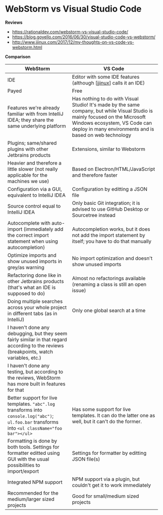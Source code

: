 WebStorm vs Visual Studio Code
==============================

**Reviews**

* https://rationaldev.com/webstorm-vs-visual-studio-code/
* https://blog.goyello.com/2016/06/30/visual-studio-code-vs-webstorm/
* http://www.jjinux.com/2017/12/my-thoughts-on-vs-code-vs-webstorm.html

**Comparison**

WebStorm | VS Code
---------|--------
IDE | Editor with some IDE features (although [[jjinux](http://www.jjinux.com/2017/12/my-thoughts-on-vs-code-vs-webstorm.html)] calls it an IDE)
Payed | Free
Features we're already familiar with from IntelliJ IDEA; they share the same underlying platform | Has nothing to do with Visual Studio! It's made by the same company, but while Visual Studio is mainly focused on the Microsoft Windows ecosystem, VS Code can deploy in many environments and is based on web technology
Plugins; same/shared plugins with other Jetbrains products | Extensions, similar to Webstorm
Heavier and therefore a little slower (not really applicable for the machines we use) | Based on Electron/HTML/JavaScript and therefore faster
Configuration via a GUI, equivalent to IntelliJ IDEA | Configuration by editting a JSON file
Source control equal to IntelliJ IDEA | Only basic Git integration; it is advised to use GitHub Desktop or Sourcetree instead
Autocomplete with auto-import (immediately add the correct import statement when using autocompletion) | Autocompletion works, but it does not add the import statement by itself; you have to do that manually
Optimize imports and show unused imports in grey/as warning | No import optimization and doesn't show unused imports
Refactoring done like in other Jetbrains products (that's what an IDE is supposed to do) | Almost no refactorings available (renaming a class is still an open issue)
Doing multiple searches across your whole project in different tabs (as in IntelliJ) | Only one global search at a time
I haven't done any debugging, but they seem fairly similar in that regard according to the reviews (breakpoints, watch variables, etc.) |
I haven't done any testing, but according to the reviews, WebStorm has more built in features for that |
Better support for live templates. `"abc".log` transforms into `console.log("abc")`; `ul.foo.bar` transforms into `<ul className="foo bar"></ul>` | Has some support for live templates. It can do the latter one as well, but it can't do the former.
Formatting is done by both tools. Settings for formatter editted using GUI with the usual possibilities to import/export | Settings for formatter by editting JSON file(s)
Integrated NPM support | NPM support via a plugin, but couldn't get it to work immediately
Recommended for the medium/larger sized projects | Good for small/medium sized projects
